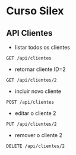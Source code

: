 # Curso Silex

## API Clientes

- listar todos os clientes
```
GET /api/clientes
```

- retornar cliente ID=2
```
GET /api/clientes/2
```

- incluir novo cliente
```
POST /api/clientes
```

- editar o cliente 2
```
PUT /api/clientes/2
```

- remover o cliente 2
```
DELETE /api/clientes/2
```
